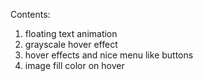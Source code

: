 Contents:
<ol>
<li>floating text animation</li>
<li>grayscale hover effect</li>
<li>hover effects and nice menu like buttons</li>
<li>image fill color on hover</li>
</ol>
